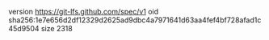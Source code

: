 version https://git-lfs.github.com/spec/v1
oid sha256:1e7e656d2df12329d2625ad9dbc4a7971641d63aa4fef4bf728afad1c45d9504
size 2318
